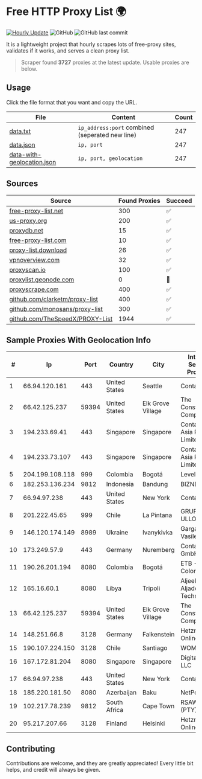 
# Free HTTP Proxy List 🌍

[![Hourly Update](https://github.com/mertguvencli/http-proxy-list/actions/workflows/main.yml/badge.svg?branch=main)](https://github.com/mertguvencli/http-proxy-list/actions/workflows/main.yml)
![GitHub](https://img.shields.io/github/license/mertguvencli/http-proxy-list)
![GitHub last commit](https://img.shields.io/github/last-commit/mertguvencli/http-proxy-list)

It is a lightweight project that hourly scrapes lots of free-proxy sites, validates if it works, and serves a clean proxy list.


> Scraper found **3727** proxies at the latest update. Usable proxies are below.

## Usage

Click the file format that you want and copy the URL.


|File|Content|Count|
|----|-------|-----|
|[data.txt](https://raw.githubusercontent.com/mertguvencli/http-proxy-list/main/proxy-list/data.txt)|`ip_address:port` combined (seperated new line)|247|
|[data.json](https://raw.githubusercontent.com/mertguvencli/http-proxy-list/main/proxy-list/data.json)|`ip, port`|247|
|[data-with-geolocation.json](https://raw.githubusercontent.com/mertguvencli/http-proxy-list/main/proxy-list/data-with-geolocation.json)|`ip, port, geolocation`|247|

## Sources

|Source|Found Proxies|Succeed|
|------|-------------|-------|
|[free-proxy-list.net](https://free-proxy-list.net)|300|✅|
|[us-proxy.org](https://www.us-proxy.org)|200|✅|
|[proxydb.net](http://proxydb.net)|15|✅|
|[free-proxy-list.com](https://free-proxy-list.com/?page=&port=&type%5B%5D=http&type%5B%5D=https&up_time=0&search=Search)|10|✅|
|[proxy-list.download](https://www.proxy-list.download/HTTP)|26|✅|
|[vpnoverview.com](https://vpnoverview.com/privacy/anonymous-browsing/free-proxy-servers)|32|✅|
|[proxyscan.io](https://www.proxyscan.io)|100|✅|
|[proxylist.geonode.com](https://proxylist.geonode.com/api/proxy-list?limit=300&page=1&sort_by=lastChecked&sort_type=desc&protocols=http,https)|0|🚫|
|[proxyscrape.com](https://api.proxyscrape.com/v2/?request=displayproxies&protocol=http&timeout=10000&country=all&ssl=all&anonymity=all)|400|✅|
|[github.com/clarketm/proxy-list](https://raw.githubusercontent.com/clarketm/proxy-list/master/proxy-list-raw.txt)|400|✅|
|[github.com/monosans/proxy-list](https://raw.githubusercontent.com/monosans/proxy-list/main/proxies/http.txt)|300|✅|
|[github.com/TheSpeedX/PROXY-List](https://raw.githubusercontent.com/TheSpeedX/PROXY-List/master/http.txt)|1944|✅|


## Sample Proxies With Geolocation Info

|#|Ip|Port|Country|City|Internet Service Provider|
|-|--|----|-------|----|-------------------------|
|1|66.94.120.161|443|United States|Seattle|Contabo Inc.|
|2|66.42.125.237|59394|United States|Elk Grove Village|The Constant Company|
|3|194.233.69.41|443|Singapore|Singapore|Contabo Asia Private Limited|
|4|194.233.73.107|443|Singapore|Singapore|Contabo Asia Private Limited|
|5|204.199.108.118|999|Colombia|Bogotá|Level 3|
|6|182.253.136.234|9812|Indonesia|Bandung|BIZNET|
|7|66.94.97.238|443|United States|New York|Contabo Inc.|
|8|201.222.45.65|999|Chile|La Pintana|GRUPO ULLOA SpA|
|9|146.120.174.149|8989|Ukraine|Ivanykivka|Gargat Igor Vasilevich|
|10|173.249.57.9|443|Germany|Nuremberg|Contabo GmbH|
|11|190.26.201.194|8080|Colombia|Bogotá|ETB - Colombia|
|12|165.16.60.1|8080|Libya|Tripoli|Aljeel Aljadeed For Technology|
|13|66.42.125.237|59394|United States|Elk Grove Village|The Constant Company|
|14|148.251.66.8|3128|Germany|Falkenstein|Hetzner Online GmbH|
|15|190.107.224.150|3128|Chile|Santiago|WOM S.A.|
|16|167.172.81.204|8080|Singapore|Singapore|DigitalOcean, LLC|
|17|66.94.97.238|443|United States|New York|Contabo Inc.|
|18|185.220.181.50|8080|Azerbaijan|Baku|NetPoint LLC|
|19|102.217.78.239|9812|South Africa|Cape Town|RSAWEB (PTY) LTD|
|20|95.217.207.66|3128|Finland|Helsinki|Hetzner Online GmbH|



## Contributing

Contributions are welcome, and they are greatly appreciated! Every
little bit helps, and credit will always be given.

